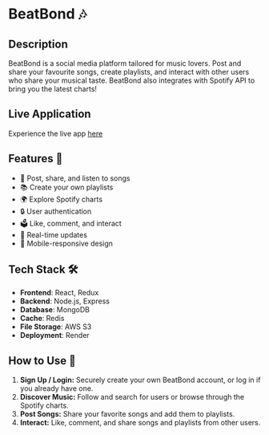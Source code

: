 # BeatBond 🎶
## Description
BeatBond is a social media platform tailored for music lovers. Post and share your favourite songs, create playlists, and interact with other users who share your musical taste. BeatBond also integrates with Spotify API to bring you the latest charts!

## Live Application
Experience the live app [here](https://beatbond.onrender.com)

## Features 🌟
- 🎵 Post, share, and listen to songs
- 📚 Create your own playlists
- 🌍 Explore Spotify charts
- 🔒 User authentication
- 🗳 Like, comment, and interact
- 💨 Real-time updates
- 📱 Mobile-responsive design

## Tech Stack 🛠️
- **Frontend**: React, Redux
- **Backend**: Node.js, Express
- **Database**: MongoDB
- **Cache**: Redis
- **File Storage**: AWS S3
- **Deployment**: Render

## How to Use 📘
1. **Sign Up / Login:** Securely create your own BeatBond account, or log in if you already have one.
2. **Discover Music:** Follow and search for users or browse through the Spotify charts.
3. **Post Songs:** Share your favorite songs and add them to playlists.
4. **Interact:** Like, comment, and share songs and playlists from other users.
